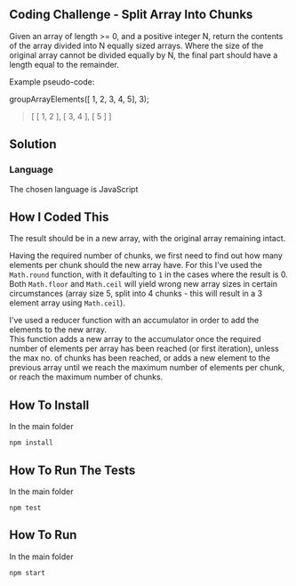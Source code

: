 ## Coding Challenge - Split Array Into Chunks

Given an array of length >= 0, and a positive integer N, return the contents of the array divided into N equally sized arrays.
Where the size of the original array cannot be divided equally by N, the final part should have a length equal to the remainder.


Example pseudo-code:

groupArrayElements([ 1, 2, 3, 4, 5], 3);
> [ [ 1, 2 ], [ 3, 4 ], [ 5 ] ]


## Solution

### Language
The chosen language is JavaScript

## How I Coded This

The result should be in a new array, with the original array remaining intact.

Having the required number of chunks, we first need to find out how many elements per chunk should the new array have.
For this I've used the `Math.round` function, with it defaulting to `1` in the cases where the result is 0.
Both `Math.floor` and `Math.ceil` will yield wrong new array sizes in certain circumstances (array size 5, split into 4 chunks - this will result in a 3 element array using `Math.ceil`).

I've used a reducer function with an accumulator in order to add the elements to the new array. <br>
This function adds a new array to the accumulator once the required number of elements per array has been reached (or first iteration), unless the max no. of chunks has been reached, or adds a new element to the previous array until we reach the maximum number of elements per chunk, or reach the maximum number of chunks.

## How To Install
In the main folder

`npm install`


## How To Run The Tests

In the main folder

`npm test`

## How To Run

In the main folder

`npm start`

